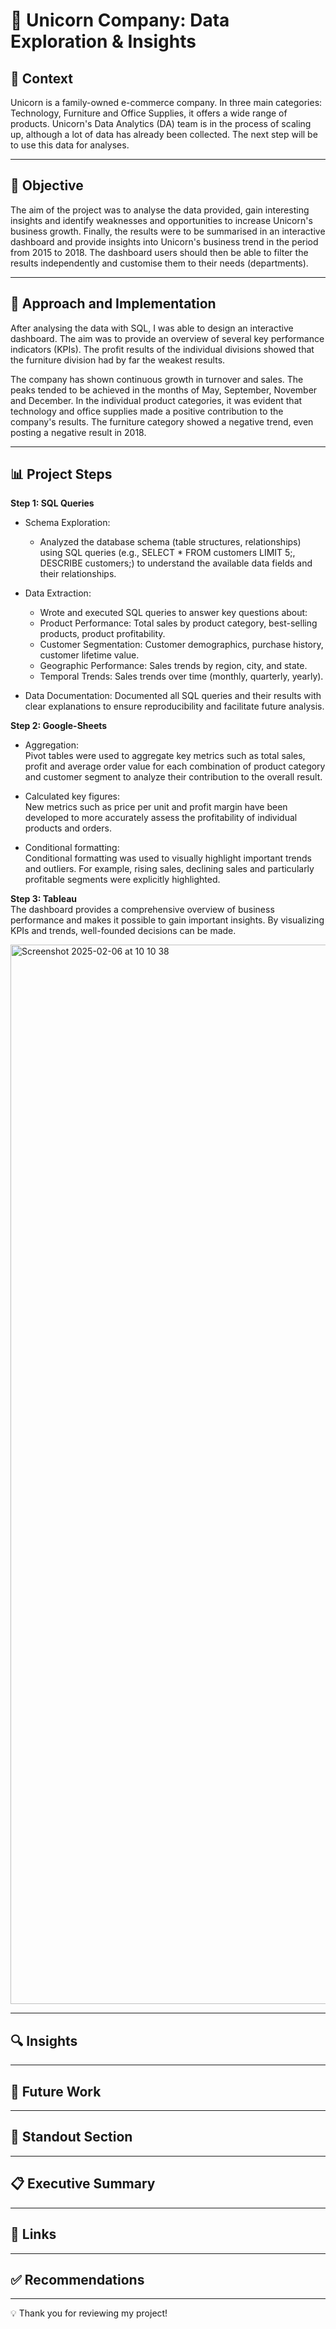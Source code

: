 # 🦄 **Unicorn Company: Data Exploration & Insights**

## 📄 Context
Unicorn is a family-owned e-commerce company. In three main categories: Technology, Furniture and Office Supplies, it offers a wide range of products. Unicorn's Data Analytics (DA) team is in the process of scaling up, although a lot of data has already been collected. The next step will be to use this data for analyses.

---

## 🎯 Objective
The aim of the project was to analyse the data provided, gain interesting insights and identify weaknesses and opportunities to increase Unicorn's business growth.
Finally, the results were to be summarised in an interactive dashboard and provide insights into Unicorn's business trend in the period from 2015 to 2018. The dashboard users should then be able to filter the results independently and customise them to their needs (departments).

---

## 🚀 Approach and Implementation
After analysing the data with SQL, I was able to design an interactive dashboard. The aim was to provide an overview of several key performance indicators (KPIs). The profit results of the individual divisions showed that the furniture division had by far the weakest results.

The company has shown continuous growth in turnover and sales. The peaks tended to be achieved in the months of May, September, November and December.
In the individual product categories, it was evident that technology and office supplies made a positive contribution to the company's results. The furniture category showed a negative trend, even posting a negative result in 2018. 

---

## 📊 Project Steps

**Step 1: SQL Queries**
* Schema Exploration:
  * Analyzed the database schema (table structures, relationships) using SQL queries (e.g., SELECT * FROM customers LIMIT 5;, DESCRIBE customers;) to understand the available data fields and their relationships.

* Data Extraction:
  * Wrote and executed SQL queries to answer key questions about:
  * Product Performance: Total sales by product category, best-selling products, product profitability.
  * Customer Segmentation: Customer demographics, purchase history, customer lifetime value.
  * Geographic Performance: Sales trends by region, city, and state.
  * Temporal Trends: Sales trends over time (monthly, quarterly, yearly).

* Data Documentation: Documented all SQL queries and their results with clear explanations to ensure reproducibility and facilitate future analysis.
  
**Step 2: Google-Sheets**
* Aggregation:  
   Pivot tables were used to aggregate key metrics such as total sales, profit and average order value for each combination of product category and customer segment to analyze their contribution to the overall result.
  
* Calculated key figures:  
  New metrics such as price per unit and profit margin have been developed to more accurately assess the profitability of individual products and orders.

* Conditional formatting:  
  Conditional formatting was used to visually highlight important trends and outliers. For example, rising sales, declining sales and particularly profitable segments were explicitly highlighted.

**Step 3: Tableau**  
  The dashboard provides a comprehensive overview of business performance and makes it possible to gain important insights. By visualizing KPIs and trends, well-founded decisions can be made.


<img width="1695" alt="Screenshot 2025-02-06 at 10 10 38" src="https://github.com/user-attachments/assets/3e1633d3-f525-43de-add5-bf15ba6fbd37" />

---

## 🔍 Insights


---

## 🔮 Future Work

---

## 🌟 Standout Section

---

## 📋 Executive Summary

---

## 🔗 Links

---

## ✅ Recommendations

---

💡 Thank you for reviewing my project!

